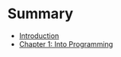 # Summary

* [Introduction](README.md)
* [Chapter 1: Into Programming](chapter-1-into-programming.md)

